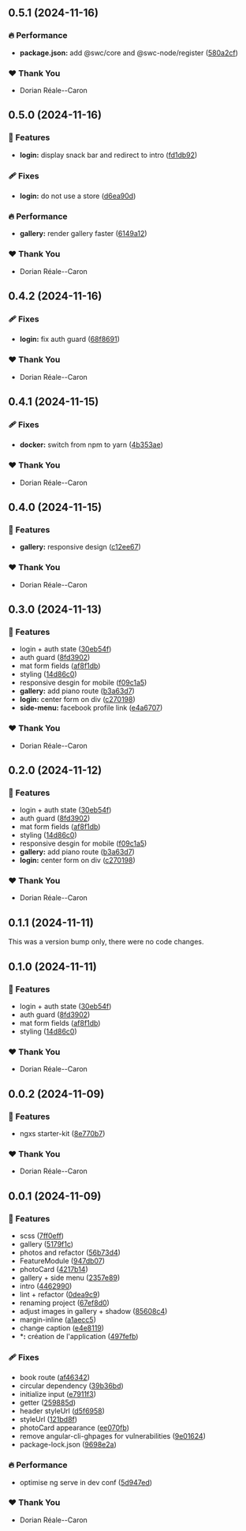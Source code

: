 ## 0.5.1 (2024-11-16)

### 🔥 Performance

- **package.json:** add @swc/core and @swc-node/register ([580a2cf](https://github.com/Kuchengeschmack/kuchengeschmack.github.io/commit/580a2cf))

### ❤️  Thank You

- Dorian Réale--Caron

## 0.5.0 (2024-11-16)

### 🚀 Features

- **login:** display snack bar and redirect to intro ([fd1db92](https://github.com/Kuchengeschmack/kuchengeschmack.github.io/commit/fd1db92))

### 🩹 Fixes

- **login:** do not use a store ([d6ea90d](https://github.com/Kuchengeschmack/kuchengeschmack.github.io/commit/d6ea90d))

### 🔥 Performance

- **gallery:** render gallery faster ([6149a12](https://github.com/Kuchengeschmack/kuchengeschmack.github.io/commit/6149a12))

### ❤️  Thank You

- Dorian Réale--Caron

## 0.4.2 (2024-11-16)

### 🩹 Fixes

- **login:** fix auth guard ([68f8691](https://github.com/Kuchengeschmack/kuchengeschmack.github.io/commit/68f8691))

### ❤️  Thank You

- Dorian Réale--Caron

## 0.4.1 (2024-11-15)

### 🩹 Fixes

- **docker:** switch from npm to yarn ([4b353ae](https://github.com/Kuchengeschmack/kuchengeschmack.github.io/commit/4b353ae))

### ❤️  Thank You

- Dorian Réale--Caron

## 0.4.0 (2024-11-15)

### 🚀 Features

- **gallery:** responsive design ([c12ee67](https://github.com/Kuchengeschmack/kuchengeschmack.github.io/commit/c12ee67))

### ❤️  Thank You

- Dorian Réale--Caron

## 0.3.0 (2024-11-13)

### 🚀 Features

- login + auth state ([30eb54f](https://github.com/Kuchengeschmack/kuchengeschmack.github.io/commit/30eb54f))
- auth guard ([8fd3902](https://github.com/Kuchengeschmack/kuchengeschmack.github.io/commit/8fd3902))
- mat form fields ([af8f1db](https://github.com/Kuchengeschmack/kuchengeschmack.github.io/commit/af8f1db))
- styling ([14d86c0](https://github.com/Kuchengeschmack/kuchengeschmack.github.io/commit/14d86c0))
- responsive desgin for mobile ([f09c1a5](https://github.com/Kuchengeschmack/kuchengeschmack.github.io/commit/f09c1a5))
- **gallery:** add piano route ([b3a63d7](https://github.com/Kuchengeschmack/kuchengeschmack.github.io/commit/b3a63d7))
- **login:** center form on div ([c270198](https://github.com/Kuchengeschmack/kuchengeschmack.github.io/commit/c270198))
- **side-menu:** facebook profile link ([e4a6707](https://github.com/Kuchengeschmack/kuchengeschmack.github.io/commit/e4a6707))

### ❤️  Thank You

- Dorian Réale--Caron

## 0.2.0 (2024-11-12)

### 🚀 Features

- login + auth state ([30eb54f](https://github.com/Kuchengeschmack/kuchengeschmack.github.io/commit/30eb54f))
- auth guard ([8fd3902](https://github.com/Kuchengeschmack/kuchengeschmack.github.io/commit/8fd3902))
- mat form fields ([af8f1db](https://github.com/Kuchengeschmack/kuchengeschmack.github.io/commit/af8f1db))
- styling ([14d86c0](https://github.com/Kuchengeschmack/kuchengeschmack.github.io/commit/14d86c0))
- responsive desgin for mobile ([f09c1a5](https://github.com/Kuchengeschmack/kuchengeschmack.github.io/commit/f09c1a5))
- **gallery:** add piano route ([b3a63d7](https://github.com/Kuchengeschmack/kuchengeschmack.github.io/commit/b3a63d7))
- **login:** center form on div ([c270198](https://github.com/Kuchengeschmack/kuchengeschmack.github.io/commit/c270198))

### ❤️  Thank You

- Dorian Réale--Caron

## 0.1.1 (2024-11-11)

This was a version bump only, there were no code changes.

## 0.1.0 (2024-11-11)

### 🚀 Features

- login + auth state ([30eb54f](https://github.com/Kuchengeschmack/improved-rotary-phone/commit/30eb54f))
- auth guard ([8fd3902](https://github.com/Kuchengeschmack/improved-rotary-phone/commit/8fd3902))
- mat form fields ([af8f1db](https://github.com/Kuchengeschmack/improved-rotary-phone/commit/af8f1db))
- styling ([14d86c0](https://github.com/Kuchengeschmack/improved-rotary-phone/commit/14d86c0))

### ❤️  Thank You

- Dorian Réale--Caron

## 0.0.2 (2024-11-09)

### 🚀 Features

- ngxs starter-kit ([8e770b7](https://github.com/Kuchengeschmack/improved-rotary-phone/commit/8e770b7))

### ❤️  Thank You

- Dorian Réale--Caron

## 0.0.1 (2024-11-09)

### 🚀 Features

- scss ([7ff0eff](https://github.com/Kuchengeschmack/improved-rotary-phone/commit/7ff0eff))
- gallery ([5179f1c](https://github.com/Kuchengeschmack/improved-rotary-phone/commit/5179f1c))
- photos and refactor ([56b73d4](https://github.com/Kuchengeschmack/improved-rotary-phone/commit/56b73d4))
- FeatureModule ([947db07](https://github.com/Kuchengeschmack/improved-rotary-phone/commit/947db07))
- photoCard ([4217b14](https://github.com/Kuchengeschmack/improved-rotary-phone/commit/4217b14))
- gallery + side menu ([2357e89](https://github.com/Kuchengeschmack/improved-rotary-phone/commit/2357e89))
- intro ([4462990](https://github.com/Kuchengeschmack/improved-rotary-phone/commit/4462990))
- lint + refactor ([0dea9c9](https://github.com/Kuchengeschmack/improved-rotary-phone/commit/0dea9c9))
- renaming project ([67ef8d0](https://github.com/Kuchengeschmack/improved-rotary-phone/commit/67ef8d0))
- adjust images in gallery + shadow ([85608c4](https://github.com/Kuchengeschmack/improved-rotary-phone/commit/85608c4))
- margin-inline ([a1aecc5](https://github.com/Kuchengeschmack/improved-rotary-phone/commit/a1aecc5))
- change caption ([e4e8119](https://github.com/Kuchengeschmack/improved-rotary-phone/commit/e4e8119))
- ***:** création de l'application ([497fefb](https://github.com/Kuchengeschmack/improved-rotary-phone/commit/497fefb))

### 🩹 Fixes

- book route ([af46342](https://github.com/Kuchengeschmack/improved-rotary-phone/commit/af46342))
- circular dependency ([39b36bd](https://github.com/Kuchengeschmack/improved-rotary-phone/commit/39b36bd))
- initialize input ([e7911f3](https://github.com/Kuchengeschmack/improved-rotary-phone/commit/e7911f3))
- getter ([259885d](https://github.com/Kuchengeschmack/improved-rotary-phone/commit/259885d))
- header styleUrl ([d5f6958](https://github.com/Kuchengeschmack/improved-rotary-phone/commit/d5f6958))
- styleUrl ([121bd8f](https://github.com/Kuchengeschmack/improved-rotary-phone/commit/121bd8f))
- photoCard appearance ([ee070fb](https://github.com/Kuchengeschmack/improved-rotary-phone/commit/ee070fb))
- remove angular-cli-ghpages for vulnerabilities ([9e01624](https://github.com/Kuchengeschmack/improved-rotary-phone/commit/9e01624))
- package-lock.json ([9698e2a](https://github.com/Kuchengeschmack/improved-rotary-phone/commit/9698e2a))

### 🔥 Performance

- optimise ng serve in dev conf ([5d947ed](https://github.com/Kuchengeschmack/improved-rotary-phone/commit/5d947ed))

### ❤️  Thank You

- Dorian Réale--Caron